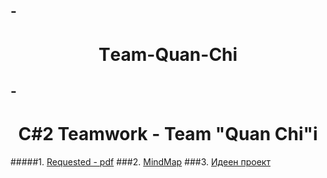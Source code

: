 -<h1 align="center">Тeam-Quan-Chi</h1>
---
-<h1 align="center">C#2 Teamwork - Team "Quan Chi"i</h1>
---

#####1. [Requested - pdf](https://github.com/tddold/Team-Quan-Chi-/blob/master/C-Sharp-Part-2-Team-Work-February-2015.pdf)
###2. [MindMap](https://github.com/tddold/Team-Quan-Chi-/blob/master/Team%20Quan%20Chi.pdf)
###3. [Идеен проект](https://github.com/tddold/Team-Quan-Chi-/blob/master/Proect.doc)
